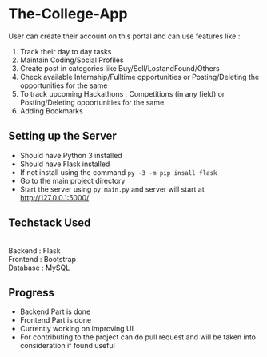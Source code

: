 # The-College-App
User can create their account on this portal 
and can use features like : 
1. Track their day to day tasks 
2. Maintain Coding/Social Profiles
3. Create post in categories like Buy/Sell/LostandFound/Others
4. Check available Internship/Fulltime opportunities or Posting/Deleting the opportunities for the same
5. To track upcoming Hackathons , Competitions (in any field) or Posting/Deleting opportunities for the same
6. Adding Bookmarks 

## Setting up the Server
- Should have Python 3 installed
- Should have Flask installed
- If not install using the command `py -3 -m pip insall flask`
- Go to the main project directory
- Start the server using `py main.py` and server will start at http://127.0.0.1:5000/


## Techstack Used
<br>
Backend : Flask<br>
Frontend : Bootstrap<br>
Database : MySQL<br>

## Progress
- Backend Part is done 
- Frontend Part is done
- Currently working on improving UI
- For contributing to the project can do pull request and will be taken into consideration if found useful 






